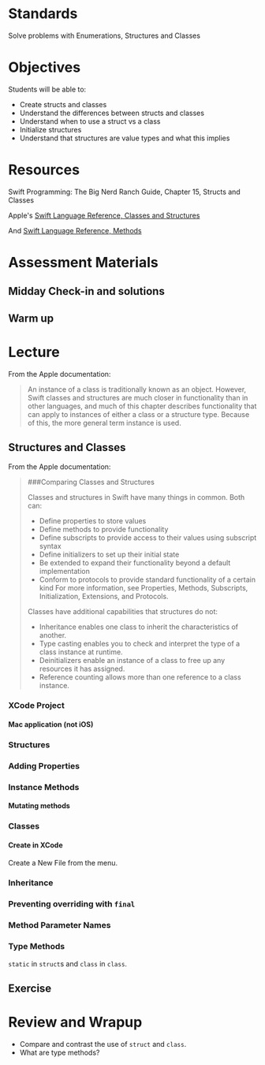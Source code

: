 # Standards
Solve problems with Enumerations, Structures and Classes

# Objectives
Students will be able to:
* Create structs and classes
* Understand the differences between structs and classes
* Understand when to use a struct vs a class
* Initialize structures
* Understand that structures are value types and what this implies

# Resources
Swift Programming: The Big Nerd Ranch Guide, Chapter 15, Structs and Classes

Apple's [Swift Language Reference, Classes and Structures](https://developer.apple.com/library/ios/documentation/Swift/Conceptual/Swift_Programming_Language/ClassesAndStructures.html#//apple_ref/doc/uid/TP40014097-CH13-ID82)

And [Swift Language Reference, Methods](https://developer.apple.com/library/ios/documentation/Swift/Conceptual/Swift_Programming_Language/Methods.html#//apple_ref/doc/uid/TP40014097-CH15-ID234)


# Assessment Materials
## Midday Check-in and solutions


## Warm up

# Lecture

From the Apple documentation:

> An instance of a class is traditionally known as an object. However, Swift classes and structures are 
> much closer in functionality than in other languages, and much of this chapter describes functionality 
> that can apply to instances of either a class or a structure type. Because of this, the more general 
> term instance is used.

## Structures and Classes

From the Apple documentation:

> ###Comparing Classes and Structures
>
> Classes and structures in Swift have many things in common. Both can:
> 
> * Define properties to store values
> * Define methods to provide functionality
> * Define subscripts to provide access to their values using subscript syntax
> * Define initializers to set up their initial state
> * Be extended to expand their functionality beyond a default implementation
> * Conform to protocols to provide standard functionality of a certain kind
> For more information, see Properties, Methods, Subscripts, Initialization, Extensions, and Protocols.
> 
> Classes have additional capabilities that structures do not:
> 
> * Inheritance enables one class to inherit the characteristics of another.
> * Type casting enables you to check and interpret the type of a class instance at runtime.
> * Deinitializers enable an instance of a class to free up any resources it has assigned.
> * Reference counting allows more than one reference to a class instance.


### XCode Project

#### Mac application (not iOS)

### Structures

### Adding Properties

### Instance Methods

#### Mutating methods

### Classes

#### Create in XCode

Create a New File from the menu.

### Inheritance

### Preventing overriding with ```final```

### Method Parameter Names

### Type Methods

```static``` in ```struct```s and ```class``` in ```class```.


## Exercise


# Review and Wrapup

* Compare and contrast the use of ```struct``` and ```class```.
* What are type methods?